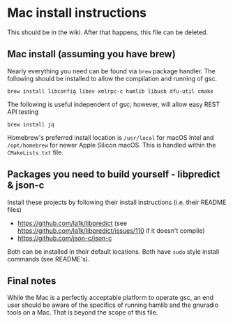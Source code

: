 # Mac install instructions

This should be in the wiki. After that happens, this file can be deleted.

## Mac install (assuming you have brew)

Nearly everything you need can be found via `brew` package handler.
The following should be installed to allow the compilation and running of gsc.

```
brew install libconfig libev xmlrpc-c hamlib libusb dfu-util cmake
```

The following is useful independent of gsc; however, will allow easy REST API testing

```
brew install jq
```

Homebrew's preferred install location is `/usr/local` for macOS Intel and `/opt/homebrew` for newer Apple Silicon macOS.
This is handled within the `CMakeLists.txt` file.

## Packages you need to build yourself - libpredict & json-c

Install these projects by following their install instructions (i.e. their README files)

* https://github.com/la1k/libpredict (see https://github.com/la1k/libpredict/issues/110 if it doesn't compile)
* https://github.com/json-c/json-c

Both can be installed in their default locations.
Both have `sudo` style install commands (see README's).

## Final notes

While the Mac is a perfectly acceptable platform to operate gsc, an end user should be aware of the specifics of running hamlib and the gnuradio tools on a Mac.
That is beyond the scope of this file.

